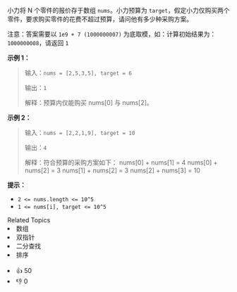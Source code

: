 小力将 N 个零件的报价存于数组 `nums`。小力预算为 `target`，假定小力仅购买两个零件，要求购买零件的花费不超过预算，请问他有多少种采购方案。

注意：答案需要以 `1e9 + 7 (1000000007)` 为底取模，如：计算初始结果为：`1000000008`，请返回 `1`

**示例 1：**

> 输入：`nums = [2,5,3,5], target = 6`
>
> 输出：`1`
>
> 解释：预算内仅能购买 nums[0] 与 nums[2]。

**示例 2：**

> 输入：`nums = [2,2,1,9], target = 10`
>
> 输出：`4`
>
> 解释：符合预算的采购方案如下：
> nums[0] + nums[1] = 4
> nums[0] + nums[2] = 3
> nums[1] + nums[2] = 3
> nums[2] + nums[3] = 10

**提示：**
- `2 <= nums.length <= 10^5`
- `1 <= nums[i], target <= 10^5`

<div><div>Related Topics</div><div><li>数组</li><li>双指针</li><li>二分查找</li><li>排序</li></div></div><br><div><li>👍 50</li><li>👎 0</li></div>